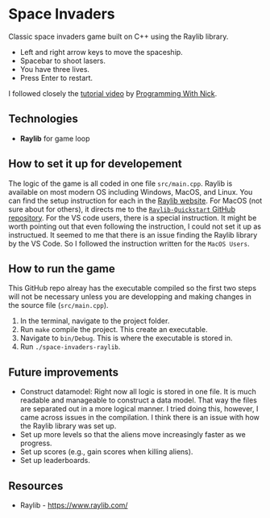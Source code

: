 # Space Invaders

Classic space invaders game built on C++ using the Raylib library.

- Left and right arrow keys to move the spaceship.
- Spacebar to shoot lasers.
- You have three lives. 
- Press Enter to restart. 

I followed closely the [tutorial video](#https://youtu.be/TGo3Oxdpr5o?si=xQBBFQfa_mX7JzX-) by [Programming With Nick](#https://www.youtube.com/@programmingwithnick).

## Technologies
* **Raylib** for game loop

## How to set it up for developement

The logic of the game is all coded in one file `src/main.cpp`. Raylib is available on most modern OS including Windows, MacOS, and Linux. You can find the setup instruction for each in the [Raylib website](#https://www.raylib.com/). For MacOS (not sure about for others), it directs me to the [`Raylib-Quickstart` GitHub repository](#https://github.com/raylib-extras/raylib-quickstart). For the VS code users, there is a special instruction. 
It might be worth pointing out that even following the instruction, I could not set it up as instructued. It seemed to me that there is an issue finding the Raylib library by the VS Code. So I followed the instruction written for the `MacOS Users`.  

## How to run the game

This GitHub repo alreay has the executable compiled so the first two steps will not be necessary unless you are developping and making changes in the source file (`src/main.cpp`).

1. In the terminal, navigate to the project folder. 
2. Run `make` compile the project. This create an executable. 
3. Navigate to `bin/Debug`. This is where the executable is stored in.
4. Run `./space-invaders-raylib`. 

## Future improvements

- Construct datamodel: Right now all logic is stored in one file. It is much readable and manageable to construct a data model. That way the files are separated out in a more logical manner. I tried doing this, however, I came across issues in the compilation. I think there is an issue with how the Raylib library was set up. 
- Set up more levels so that the aliens move increasingly faster as we progress.
- Set up scores (e.g., gain scores when killing aliens).
- Set up leaderboards. 

## Resources
* Raylib - https://www.raylib.com/
